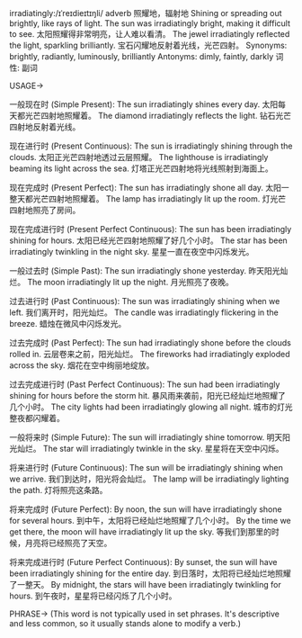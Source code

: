 irradiatingly:/ɪˈreɪdieɪtɪŋli/
adverb
照耀地，辐射地
Shining or spreading out brightly, like rays of light.
The sun was irradiatingly bright, making it difficult to see. 太阳照耀得非常明亮，让人难以看清。
The jewel irradiatingly reflected the light, sparkling brilliantly. 宝石闪耀地反射着光线，光芒四射。
Synonyms: brightly, radiantly, luminously, brilliantly
Antonyms: dimly, faintly, darkly
词性: 副词

USAGE->

一般现在时 (Simple Present):
The sun irradiatingly shines every day. 太阳每天都光芒四射地照耀着。
The diamond irradiatingly reflects the light. 钻石光芒四射地反射着光线。

现在进行时 (Present Continuous):
The sun is irradiatingly shining through the clouds. 太阳正光芒四射地透过云层照耀。
The lighthouse is irradiatingly beaming its light across the sea. 灯塔正光芒四射地将光线照射到海面上。

现在完成时 (Present Perfect):
The sun has irradiatingly shone all day. 太阳一整天都光芒四射地照耀着。
The lamp has irradiatingly lit up the room. 灯光芒四射地照亮了房间。

现在完成进行时 (Present Perfect Continuous):
The sun has been irradiatingly shining for hours. 太阳已经光芒四射地照耀了好几个小时。
The star has been irradiatingly twinkling in the night sky. 星星一直在夜空中闪烁发光。


一般过去时 (Simple Past):
The sun irradiatingly shone yesterday. 昨天阳光灿烂。
The moon irradiatingly lit up the night. 月光照亮了夜晚。

过去进行时 (Past Continuous):
The sun was irradiatingly shining when we left. 我们离开时，阳光灿烂。
The candle was irradiatingly flickering in the breeze.  蜡烛在微风中闪烁发光。

过去完成时 (Past Perfect):
The sun had irradiatingly shone before the clouds rolled in. 云层卷来之前，阳光灿烂。
The fireworks had irradiatingly exploded across the sky. 烟花在空中绚丽地绽放。


过去完成进行时 (Past Perfect Continuous):
The sun had been irradiatingly shining for hours before the storm hit.  暴风雨来袭前，阳光已经灿烂地照耀了几个小时。
The city lights had been irradiatingly glowing all night. 城市的灯光整夜都闪耀着。

一般将来时 (Simple Future):
The sun will irradiatingly shine tomorrow. 明天阳光灿烂。
The star will irradiatingly twinkle in the sky. 星星将在天空中闪烁。

将来进行时 (Future Continuous):
The sun will be irradiatingly shining when we arrive. 我们到达时，阳光将会灿烂。
The lamp will be irradiatingly lighting the path. 灯将照亮这条路。

将来完成时 (Future Perfect):
By noon, the sun will have irradiatingly shone for several hours. 到中午，太阳将已经灿烂地照耀了几个小时。
By the time we get there, the moon will have irradiatingly lit up the sky. 等我们到那里的时候，月亮将已经照亮了天空。

将来完成进行时 (Future Perfect Continuous):
By sunset, the sun will have been irradiatingly shining for the entire day. 到日落时，太阳将已经灿烂地照耀了一整天。
By midnight, the stars will have been irradiatingly twinkling for hours. 到午夜时，星星将已经闪烁了几个小时。


PHRASE->
(This word is not typically used in set phrases.  It's descriptive and less common, so it usually stands alone to modify a verb.)
